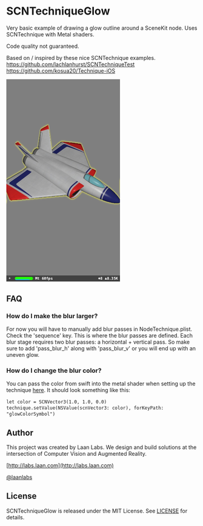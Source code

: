 # SCNTechniqueGlow

Very basic example of drawing a glow outline around a SceneKit node.
Uses SCNTechnique with Metal shaders.

Code quality not guaranteed.

Based on / inspired by these nice SCNTechnique examples.
https://github.com/lachlanhurst/SCNTechniqueTest
https://github.com/kosua20/Technique-iOS



<img width="300" src="screenshot.jpg">



## FAQ
### How do I make the blur larger? 
For now you will have to manually add blur passes in NodeTechnique.plist. Check the 'sequence' key. This is where the blur passes are defined. Each blur stage requires two blur passes: a horizontal + vertical pass. So make sure to add 'pass_blur_h' along with 'pass_blur_v' or you will end up with an uneven glow. 

### How do I change the blur color? 

You can pass the color from swift into the metal shader when setting up the technique [here](https://github.com/laanlabs/SCNTechniqueGlow/blob/master/SCNTechniqueGlow/GameViewController.swift#L86). It should look something like this:

    let color = SCNVector3(1.0, 1.0, 0.0)
    technique.setValue(NSValue(scnVector3: color), forKeyPath: "glowColorSymbol")


## Author

This project was created by Laan Labs. We design and build solutions at the intersection of Computer Vision and Augmented Reality.

[http://labs.laan.com](http://labs.laan.com)

[@laanlabs](https://twitter.com/laanlabs)


## License

SCNTechniqueGlow is released under the MIT License. See [LICENSE](LICENSE) for details.
